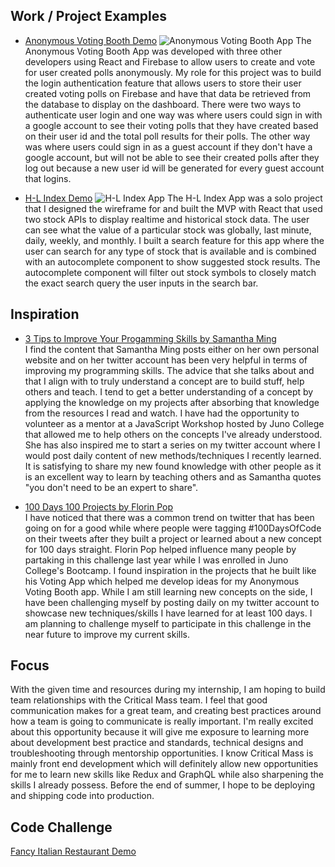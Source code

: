 ## Work / Project Examples
* [Anonymous Voting Booth Demo](https://github.com/DangVincent/anonymousVotingBooth)
![Anonymous Voting Booth App](https://i.imgur.com/lfeXdzp.jpg)
The Anonymous Voting Booth App was developed with three other developers using React and Firebase to allow users to create and vote for user created polls anonymously. My role for this project was to build the login authentication feature that allows users to store their user created voting polls on Firebase and have that data be retrieved from the database to display on the dashboard. There were two ways to authenticate user login and one way was where users could sign in with a google account to see their voting polls that they have created based on their user id and the total poll results for their polls. The other way was where users could sign in as a guest account if they don't have a google account, but will not be able to see their created polls after they log out because a new user id will be generated for every guest account that logins. 

* [H-L Index Demo](https://github.com/DangVincent/vincent-dang-project-five)
![H-L Index App](https://i.imgur.com/HALrM3O.jpg)
The H-L Index App was a solo project that I designed the wireframe for and built the MVP with React that used two stock APIs to display realtime and historical stock data. The user can see what the value of a particular stock was globally, last minute, daily, weekly, and monthly. I built a search feature for this app where the user can search for any type of stock that is available and is combined with an autocomplete component to show suggested stock results. The autocomplete component will filter out stock symbols to closely match the exact search query the user inputs in the search bar. 

## Inspiration
* [3 Tips to Improve Your Progamming Skills by Samantha Ming](https://www.samanthaming.com/blog/3-tips-to-improve-your-programming-skills/)\
I find the content that Samantha Ming posts either on her own personal website and on her twitter account has been very helpful in terms of improving my programming skills. The advice that she talks about and that I align with to truly understand a concept are to build stuff, help others and teach. I tend to get a better understanding of a concept by applying the knowledge on my projects after absorbing that knowledge from the resources I read and watch. I have had the opportunity to volunteer as a mentor at a JavaScript Workshop hosted by Juno College that allowed me to help others on the concepts I've already understood. She has also inspired me to start a series on my twitter account where I would post daily content of new methods/techniques I recently learned. It is satisfying to share my new found knowledge with other people as it is an excellent way to learn by teaching others and as Samantha quotes "you don't need to be an expert to share". 

* [100 Days 100 Projects by Florin Pop](https://www.florin-pop.com/blog/2019/09/100-days-100-projects/)\
I have noticed that there was a common trend on twitter that has been going on for a good while where people were tagging #100DaysOfCode on their tweets after they built a project or learned about a new concept for 100 days straight. Florin Pop helped influence many people by partaking in this challenge last year while I was enrolled in Juno College's Bootcamp. I found inspiration in the projects that he built like his Voting App which helped me develop ideas for my Anonymous Voting Booth app. While I am still learning new concepts on the side, I have been challenging myself by posting daily on my twitter account to showcase new techniques/skills I have learned for at least 100 days. I am planning to challenge myself to participate in this challenge in the near future to improve my current skills.    

## Focus
With the given time and resources during my internship, I am hoping to build team relationships with the Critical Mass team. I feel that good communication makes for a great team, and creating best practices around how a team is going to communicate is really important. I'm really excited about this opportunity because it will give me exposure to learning more about development best practice and standards, technical designs and troubleshooting through mentorship opportunities. I know Critical Mass is mainly front end development which will definitely allow new opportunities for me to learn new skills like Redux and GraphQL while also sharpening the skills I already possess. Before the end of summer, I hope to be deploying and shipping code into production.

## Code Challenge
[Fancy Italian Restaurant Demo](https://codesandbox.io/s/2020-internship-exercise-menu-xez77)
